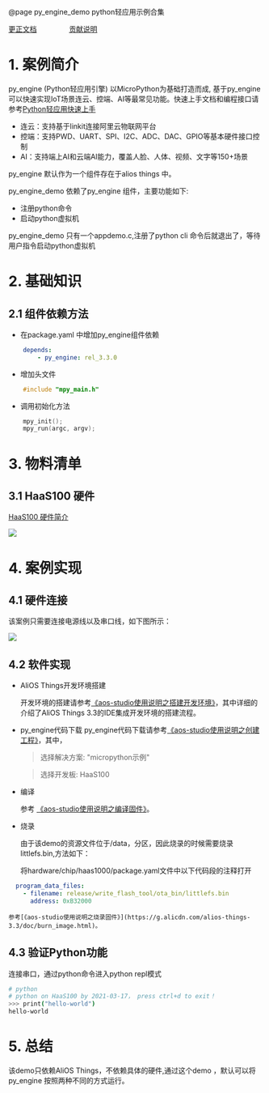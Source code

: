 @page py_engine_demo python轻应用示例合集

[更正文档](https://gitee.com/alios-things/py_engine_demo/edit/rel_3.3.0/README.md) &emsp;&emsp;&emsp;&emsp; [贡献说明](https://g.alicdn.com/alios-things-3.3/doc/contribute_doc.html)

# 1. 案例简介

py_engine (Python轻应用引擎) 以MicroPython为基础打造而成, 基于py_engine可以快速实现IoT场景连云、控端、AI等最常见功能。快速上手文档和编程接口请参考[Python轻应用快速上手](https://g.alicdn.com/HaaSAI/PythonDoc/quickstart/index.html)
* 连云：支持基于linkit连接阿里云物联网平台
* 控端：支持PWD、UART、SPI、I2C、ADC、DAC、GPIO等基本硬件接口控制
* AI：支持端上AI和云端AI能力，覆盖人脸、人体、视频、文字等150+场景

py_engine 默认作为一个组件存在于alios things 中。

py_engine_demo 依赖了py_engine 组件，主要功能如下:

* 注册python命令
* 启动python虚拟机

py_engine_demo 只有一个appdemo.c,注册了python cli 命令后就退出了，等待用户指令启动python虚拟机

# 2. 基础知识
## 2.1 组件依赖方法
* 在package.yaml 中增加py_engine组件依赖
```yaml
    depends:
        - py_engine: rel_3.3.0
```
* 增加头文件
```c
    #include "mpy_main.h"
```

* 调用初始化方法
```c
    mpy_init();
    mpy_run(argc, argv);
```



# 3. 物料清单

## 3.1 HaaS100 硬件

[HaaS100 硬件简介](https://help.aliyun.com/document_detail/184426.html)

<img src="https://img.alicdn.com/imgextra/i4/O1CN01XxD6Xo217CB3FZnEU_!!6000000006937-2-tps-746-497.png" style="max-width:800px;" />

# 4. 案例实现

## 4.1 硬件连接
该案例只需要连接电源线以及串口线，如下图所示：

<img src="https://img.alicdn.com/imgextra/i2/O1CN01S9jkJw1dihpqURQH4_!!6000000003770-0-tps-1280-960.jpg" style="max-width:800px;" />

## 4.2 软件实现



* AliOS Things开发环境搭建

    开发环境的搭建请参考[《aos-studio使用说明之搭建开发环境》](https://g.alicdn.com/alios-things-3.3/doc/setup_env.html)，其中详细的介绍了AliOS Things 3.3的IDE集成开发环境的搭建流程。


* py_engine代码下载
    py_engine代码下载请参考[《aos-studio使用说明之创建工程》](https://g.alicdn.com/alios-things-3.3/doc/create_project.html)，其中，
    > 选择解决方案: "micropython示例"

    > 选择开发板: HaaS100


*  编译

    参考 [《aos-studio使用说明之编译固件》](https://g.alicdn.com/alios-things-3.3/doc/build_project.html)。


* 烧录

    由于该demo的资源文件位于/data，分区，因此烧录的时候需要烧录littlefs.bin,方法如下：

    将hardware/chip/haas1000/package.yaml文件中以下代码段的注释打开

```yaml
  program_data_files:
    - filename: release/write_flash_tool/ota_bin/littlefs.bin
      address: 0xB32000
```

    参考[《aos-studio使用说明之烧录固件》](https://g.alicdn.com/alios-things-3.3/doc/burn_image.html)。

## 4.3 验证Python功能

连接串口，通过python命令进入python repl模式
```sh
# python
# python on HaaS100 by 2021-03-17， press ctrl+d to exit！
>>> print("hello-world")
hello-world
```

# 5. 总结

该demo只依赖AliOS Things，不依赖具体的硬件,通过这个demo ，默认可以将py_engine 按照两种不同的方式运行。


